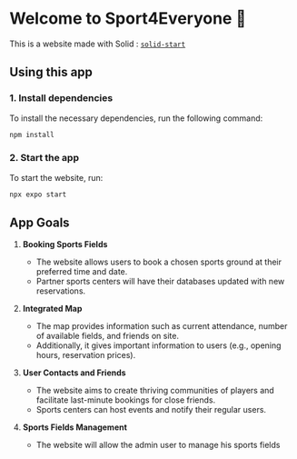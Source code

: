 # Welcome to Sport4Everyone 👋

This is a website made with Solid : [`solid-start`](https://start.solidjs.com)

## Using this app

### 1. Install dependencies

To install the necessary dependencies, run the following command:

   ```bash
   npm install
   ```

### 2. Start the app

To start the website, run:

   ```bash
   npx expo start
   ```

## App Goals

1. **Booking Sports Fields**

   - The website allows users to book a chosen sports ground at their preferred time and date.
   - Partner sports centers will have their databases updated with new reservations.

2. **Integrated Map**

   - The map provides information such as current attendance, number of available fields, and friends on site.
   - Additionally, it gives important information to users (e.g., opening hours, reservation prices).

3. **User Contacts and Friends**

   - The website aims to create thriving communities of players and facilitate last-minute bookings for close friends.
   - Sports centers can host events and notify their regular users.

4. **Sports Fields Management**

    - The website will allow the admin user to manage his sports fields